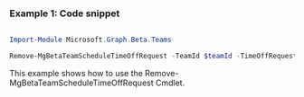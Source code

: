 ### Example 1: Code snippet

```powershell

Import-Module Microsoft.Graph.Beta.Teams

Remove-MgBetaTeamScheduleTimeOffRequest -TeamId $teamId -TimeOffRequestId $timeOffRequestId

```
This example shows how to use the Remove-MgBetaTeamScheduleTimeOffRequest Cmdlet.

